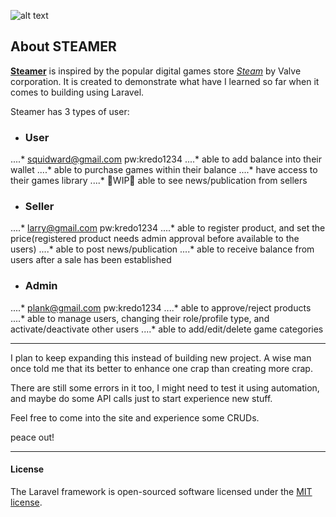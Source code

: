 ![alt text](Bregas-git/steamer/blob/master/public/images/steamer.JPG "steamer logo")


## About STEAMER

**[Steamer](https://bre-portfolio.fun)** is inspired by the popular digital games store _[Steam](https://store.steampowered.com/)_ by Valve corporation. It is created to demonstrate what have I learned so far when it comes to building using Laravel.

Steamer has 3 types of user:

* ### User
....* squidward@gmail.com pw:kredo1234
....* able to add balance into their wallet
....* able to purchase games within their balance
....* have access to their games library
....* 🚧WIP🚧 able to see news/publication from sellers


* ### Seller
....* larry@gmail.com pw:kredo1234
....* able to register product, and set the price(registered product needs admin approval before available to the users)
....* able to post news/publication
....* able to receive balance from users after a sale has been established

* ### Admin
....* plank@gmail.com pw:kredo1234
....* able to approve/reject products
....* able to manage users, changing their role/profile type, and activate/deactivate other users
....* able to add/edit/delete game categories

---

I plan to keep expanding this instead of building new project. A wise man once told me that its better to enhance one crap than creating more crap.

There are still some errors in it too, I might need to test it using automation, and maybe do some API calls just to start experience new stuff.

Feel free to come into the site and experience some CRUDs.

peace out!

---

#### License
The Laravel framework is open-sourced software licensed under the [MIT license](https://opensource.org/licenses/MIT).

